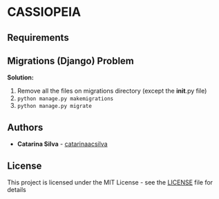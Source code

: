 # CASSIOPEIA


## Requirements

## Migrations (Django) Problem

**Solution:**

1. Remove all the files on migrations directory (except the __init__.py file)
2. `python manage.py makemigrations`
3. `python manage.py migrate`

## Authors

* **Catarina Silva** - [catarinaacsilva](https://github.com/catarinaacsilva)

## License

This project is licensed under the MIT License - see the [LICENSE](LICENSE) file for details